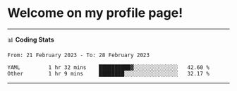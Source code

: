 # Welcome on my profile page!
<!-- print(("dralla"[::-1]+"s").capitalize()) -->

<!-- ---
👨🏻‍💻 **Busy With**
* Learning new Skills.
* Building small Projects.
* Being helpful. -->

---
📊 **Coding Stats**
<!--START_SECTION:waka-->

```text
From: 21 February 2023 - To: 28 February 2023

YAML         1 hr 32 mins    ██████████▓░░░░░░░░░░░░░░   42.60 %
Other        1 hr 9 mins     ████████░░░░░░░░░░░░░░░░░   32.17 %
```

<!--END_SECTION:waka-->
---
